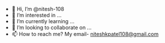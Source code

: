 - 👋 Hi, I’m @nitesh-108
- 👀 I’m interested in ...
- 🌱 I’m currently learning ...
- 💞️ I’m looking to collaborate on ...
- 📫 How to reach me? My email- niteshkpatel108@gmail.com

<!---
nitesh-108/nitesh-108 is a ✨ special ✨ repository because its `README.md` (this file) appears on your GitHub profile.
You can click the Preview link to take a look at your changes.
--->
